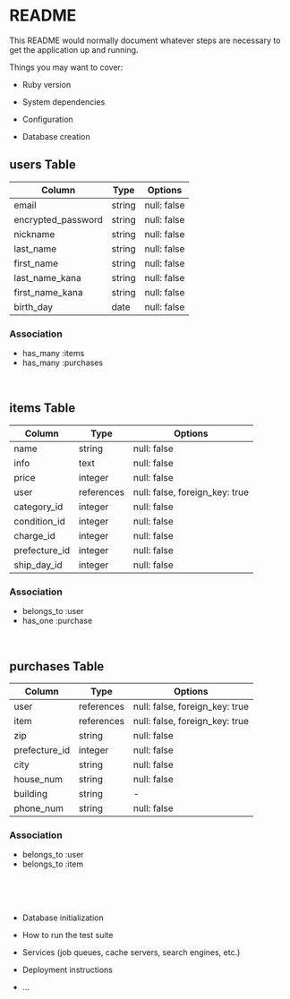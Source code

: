 # README

This README would normally document whatever steps are necessary to get the
application up and running.

Things you may want to cover:

* Ruby version

* System dependencies

* Configuration


* Database creation

## users Table
| Column | Type | Options |
| - | - | - |
| email | string | null: false |
| encrypted_password | string | null: false |
| nickname | string | null: false |
| last_name | string | null: false |
| first_name | string | null: false |
| last_name_kana | string | null: false |
| first_name_kana | string | null: false |
| birth_day | date | null: false |
### Association
- has_many :items
- has_many :purchases

</br>

## items Table
| Column | Type | Options |
| - | - | - |
| name | string | null: false |
| info | text | null: false |
| price | integer | null: false |
| user | references | null: false, foreign_key: true |
| category_id | integer | null: false |
| condition_id | integer | null: false |
| charge_id | integer | null: false |
| prefecture_id | integer | null: false |
| ship_day_id | integer | null: false |
### Association
- belongs_to :user
- has_one :purchase

</br>

## purchases Table
| Column | Type | Options |
| - | - | - |
| user | references | null: false, foreign_key: true |
| item | references | null: false, foreign_key: true |
| zip | string | null: false |
| prefecture_id | integer | null: false |
| city | string | null: false |
| house_num | string | null: false |
| building | string | - |
| phone_num | string | null: false |
### Association
- belongs_to :user
- belongs_to :item

</br>
</br>
</br>



* Database initialization

* How to run the test suite

* Services (job queues, cache servers, search engines, etc.)

* Deployment instructions

* ...
